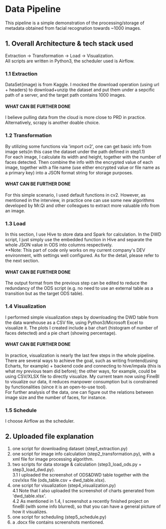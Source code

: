 # Data Pipeline
This pipeline is a simple demonstration of the processing/storage of metadata obtained from facial recognation towards ~1000 images.

## 1. Overall Architecture & tech stack used
Extraction -> Transformation -> Load -> Visualization.
<br>All scripts are written in Python3, the scheduler used is Airflow.

### 1.1 Extraction 
DataSet(image) is from Kaggle. I mocked the download operation (using url + headers) to download+unzip the dataset and put them under a sepcific path of a server, and the target path contains 1000 images.
#### WHAT CAN BE FURTHER DONE
I believe pulling data from the cloud is more close to PRD in practice.
<br> Alternatively, scrapy is another doable choice.

### 1.2 Transformation
By utilizing some functions via 'import cv2', one can get basic info from image sets(in this case the dataset under the path defined in step1.1)
<br>For each image, I calculate its width and height, together with the number of faces detected. Then combine the info with the encrypted value of each image, together with a file name (use either encrypted value or file name as a primary key) into a JSON format string for storage purposes. 
#### WHAT CAN BE FURTHER DONE
For this simple scenario, I used default functions in cv2. However, as mentioned in the interview, in practice one can use some new algorithms developed by Mr.Qi and other colleagues to extract more valuable info from an image.

### 1.3 Load
In this section, I use Hive to store data and Spark for calculation. In the DWD script, I just simply use the embedded function in Hive and separate the whole JSON value in ODS into columns respectively.
<br>**Note: This part of code only works on my current company's DEV environment, with settings well configured. As for the detail, please refer to the next section.
#### WHAT CAN BE FURTHER DONE
The output format from the previous step can be edited to reduce the redundancy of the ODS script (e.g. no need to use an external table as a transition but as the target ODS table).

### 1.4 Visualization
I performed simple visualization steps by downloading the DWD table from the data warehouse as a CSV file, using Python3/Microsoft Excel to visualize it. The plots I created include a bar chart (histogram of number of faces detected) and a pie chart (showing percentage). 
#### WHAT CAN BE FURTHER DONE
In practice, visualization is nearly the last few steps in the whole pipeline. There are several ways to achieve the goal, such as writing frontend(using Echarts, for example) + backend code and connecting to hive/impala (this is what my previous team did before); the other ways, for example, could be using CSV/XLSX file to directly visualize. My current team now using FineBI to visualize our data, it reduces manpower consumption but is constrained by functionalities (since it is an open-to-use tool).
<br> For further analysis of the data, one can figure out the relations between image size and the number of faces, for instance.


### 1.5 Schedule
I choose Airflow as the scheduler.


## 2. Uploaded file explanation
1. one script for downloading dataset (step1_extraction.py)
2. one script for image info calculation (step2_transformation.py), with a xml file for image processing algorithm.
3. two scripts for data storage & calculation (step3_load_ods.py + step3_load_dwd.py). 
<br>3.1 I uploaded the screenshot of ODS&DWD table together with the csv/xlsx file (ods_table.csv + dwd_table.xlsx).
4. one script for visualization (step4_visualization.py)
<br>4.1 Note that I also uploaded the screenshot of charts generated from 'dwd_table.xlsx'.
<br>4.2 As mentioned in 1.4, I screenshot a recently finished project on fineBI (with some info blurred), so that you can have a general picture of how it visualizes.
5. one script for scheduling (step5_schedule.py)
6. a .docx file contains screenshots mentioned.


